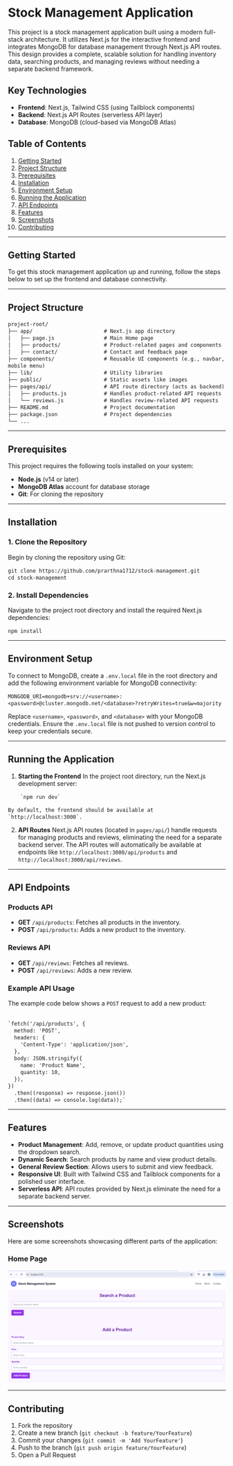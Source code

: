 # Stock Management Application

This project is a stock management application built using a modern full-stack architecture. It utilizes Next.js for the interactive frontend and integrates MongoDB for database management through Next.js API routes. This design provides a complete, scalable solution for handling inventory data, searching products, and managing reviews without needing a separate backend framework.

## Key Technologies

- **Frontend**: Next.js, Tailwind CSS (using Tailblock components)
- **Backend**: Next.js API Routes (serverless API layer)
- **Database**: MongoDB (cloud-based via MongoDB Atlas)

## Table of Contents

1.  [Getting Started](#getting-started)
2.  [Project Structure](#project-structure)
3.  [Prerequisites](#prerequisites)
4.  [Installation](#installation)
5.  [Environment Setup](#environment-setup)
6.  [Running the Application](#running-the-application)
7.  [API Endpoints](#api-endpoints)
8.  [Features](#features)
9.  [Screenshots](#screenshots)
10. [Contributing](#contributing)

---

## Getting Started

To get this stock management application up and running, follow the steps below to set up the frontend and database connectivity.

---

## Project Structure

```plaintext
project-root/
├── app/                       # Next.js app directory
│   ├── page.js                # Main Home page
│   ├── products/              # Product-related pages and components
│   ├── contact/               # Contact and feedback page
├── components/                # Reusable UI components (e.g., navbar, mobile menu)
├── lib/                       # Utility libraries
├── public/                    # Static assets like images
├── pages/api/                 # API route directory (acts as backend)
│   ├── products.js            # Handles product-related API requests
│   └── reviews.js             # Handles review-related API requests
├── README.md                  # Project documentation
├── package.json               # Project dependencies
└── ...
```

---

## Prerequisites

This project requires the following tools installed on your system:

- **Node.js** (v14 or later)
- **MongoDB Atlas** account for database storage
- **Git**: For cloning the repository

---

## Installation

### 1. Clone the Repository

Begin by cloning the repository using Git:

```
git clone https://github.com/prarthna1712/stock-management.git
cd stock-management
```

### 2. Install Dependencies

Navigate to the project root directory and install the required Next.js dependencies:

```
npm install
```

---

## Environment Setup

To connect to MongoDB, create a `.env.local` file in the root directory and add the following environment variable for MongoDB connectivity:

```
MONGODB_URI=mongodb+srv://<username>:<password>@cluster.mongodb.net/<database>?retryWrites=true&w=majority
```

Replace `<username>`, `<password>`, and `<database>` with your MongoDB credentials. Ensure the `.env.local` file is not pushed to version control to keep your credentials secure.

---

## Running the Application

1.  **Starting the Frontend**
    In the project root directory, run the Next.js development server:

```
    `npm run dev`
```

    By default, the frontend should be available at `http://localhost:3000`.

2.  **API Routes**
    Next.js API routes (located in `pages/api/`) handle requests for managing products and reviews, eliminating the need for a separate backend server. The API routes will automatically be available at endpoints like `http://localhost:3000/api/products` and `http://localhost:3000/api/reviews`.

---

## API Endpoints

### Products API

- **GET** `/api/products`: Fetches all products in the inventory.
- **POST** `/api/products`: Adds a new product to the inventory.

### Reviews API

- **GET** `/api/reviews`: Fetches all reviews.
- **POST** `/api/reviews`: Adds a new review.

### Example API Usage

The example code below shows a `POST` request to add a new product:

```

`fetch('/api/products', {
  method: 'POST',
  headers: {
    'Content-Type': 'application/json',
  },
  body: JSON.stringify({
    name: 'Product Name',
    quantity: 10,
  }),
})
  .then((response) => response.json())
  .then((data) => console.log(data));`

```

---

## Features

- **Product Management**: Add, remove, or update product quantities using the dropdown search.
- **Dynamic Search**: Search products by name and view product details.
- **General Review Section**: Allows users to submit and view feedback.
- **Responsive UI**: Built with Tailwind CSS and Tailblock components for a polished user interface.
- **Serverless API**: API routes provided by Next.js eliminate the need for a separate backend server.

---

## Screenshots

Here are some screenshots showcasing different parts of the application:

### Home Page

![Home Page](./screenshots/Home.png)

---

## Contributing

1.  Fork the repository
2.  Create a new branch (`git checkout -b feature/YourFeature`)
3.  Commit your changes (`git commit -m 'Add YourFeature'`)
4.  Push to the branch (`git push origin feature/YourFeature`)
5.  Open a Pull Request

```

```

```

```
